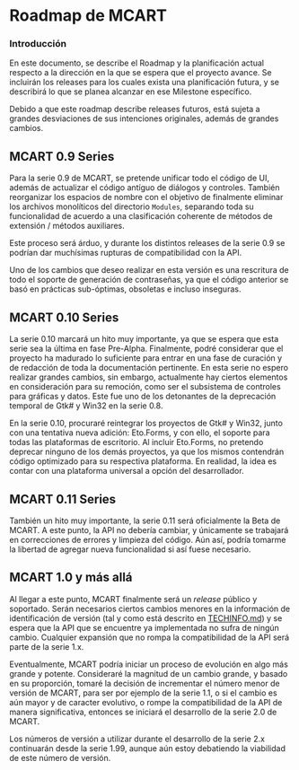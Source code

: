# Roadmap de MCART
### Introducción
En este documento, se describe el Roadmap y la planificación actual respecto a la dirección en la que se espera que el proyecto avance. Se incluirán los releases para los cuales exista una planificación futura, y se describirá lo que se planea alcanzar en ese Milestone específico.

Debido a que este roadmap describe releases futuros, está sujeta a grandes desviaciones de sus intenciones originales, además de grandes cambios.

## MCART 0.9 Series
Para la serie 0.9 de MCART, se pretende unificar todo el código de UI, además de actualizar el código antíguo de diálogos y controles. También reorganizar los espacios de nombre con el objetivo de finalmente eliminar los archivos monolíticos del directorio ```Modules```, separando toda su funcionalidad de acuerdo a una clasificación coherente de métodos de extensión / métodos auxiliares.

Este proceso será árduo, y durante los distintos releases de la serie 0.9 se podrían dar muchísimas rupturas de compatibilidad con la API.

Uno de los cambios que deseo realizar en esta versión es una rescritura de todo el soporte de generación de contraseñas, ya que el código anterior se basó en prácticas sub-óptimas, obsoletas e incluso inseguras.

## MCART 0.10 Series
La serie 0.10 marcará un hito muy importante, ya que se espera que esta serie sea la última en fase Pre-Alpha. Finalmente, podré considerar que el proyecto ha madurado lo suficiente para entrar en una fase de curación y de redacción de toda la documentación pertinente. En esta serie no espero realizar grandes cambios, sin embargo, actualmente hay ciertos elementos en consideración para su remoción, como ser el subsistema de controles para gráficas y datos. Este fue uno de los detonantes de la deprecación temporal de Gtk# y Win32 en la serie 0.8.

En la serie 0.10, procuraré reintegrar los proyectos de Gtk# y Win32, junto con una tentativa nueva adición: Eto.Forms, y con ello, el soporte para todas las plataformas de escritorio. Al incluir Eto.Forms, no pretendo deprecar ninguno de los demás proyectos, ya que los mismos contendrán código optimizado para su respectiva plataforma. En realidad, la idea es contar con una plataforma universal a opción del desarrollador.

## MCART 0.11 Series
También un hito muy importante, la serie 0.11 será oficialmente la Beta de MCART. A este punto, la API no debería cambiar, y únicamente se trabajará en correcciones de errores y limpieza del código. Aún así, podría tomarme la libertad de agregar nueva funcionalidad si así fuese necesario.

## MCART 1.0 y más allá
Al llegar a este punto, MCART finalmente será un *release* público y soportado. Serán necesarios ciertos cambios menores en la información de identificación de versión (tal y como está descrito en [TECHINFO.md](https://github.com/TheXDS/MCART/blob/master/TECHINFO.md)) y se espera que la API que se encuentre ya implementada no sufra de ningún cambio. Cualquier expansión que no rompa la compatibilidad de la API será parte de la serie 1.x.

Eventualmente, MCART podría iniciar un proceso de evolución en algo más grande y potente. Consideraré la magnitud de un cambio grande, y basado en su proporción, tomaré la decisión de incrementar el número menor de versión de MCART, para ser por ejemplo de la serie 1.1, o si el cambio es aún mayor y de caracter evolutivo, o rompe la compatibilidad de la API de manera significativa, entonces se iniciará el desarrollo de la serie 2.0 de MCART. 

Los números de versión a utilizar durante el desarrollo de la serie 2.x continuarán desde la serie 1.99, aunque aún estoy debatiendo la viabilidad de este número de versión.